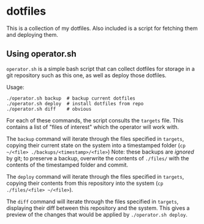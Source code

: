 # dotfiles
This is a collection of my dotfiles. Also included is a script for fetching
them and deploying them.

## Using operator.sh
`operator.sh` is a simple bash script that can collect dotfiles for storage in
a git repository such as this one, as well as deploy those dotfiles.

Usage:
```
./operator.sh backup  # backup current dotfiles
./operator.sh deploy  # install dotfiles from repo
./operator.sh diff    # obvious
```

For each of these commands, the script consults the `targets` file. This
contains a list of "files of interest" which the operator will work with.

The `backup` command will iterate through the files specified in `targets`,
copying their current state on the system into a timestamped folder
(`cp ~/<file> ./backups/<timestamp>/<file>`) Note: these backups are _ignored_
by git; to preserve a backup, overwrite the contents of `./files/` with the
contents of the timestamped folder and commit.

The `deploy` command will iterate through the files specified in `targets`,
copying their contents from this repository into the system
(`cp ./files/<file> ~/<file>`).

The `diff` command will iterate through the files specified in `targets`,
displaying their diff between this repository and the system. This gives a
preview of the changes that would be applied by `./operator.sh deploy`.
